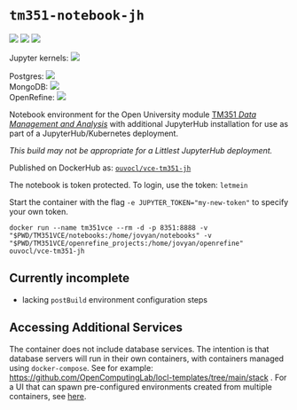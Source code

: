 # `tm351-notebook-jh`
![](https://img.shields.io/badge/linux-x86_64-blue) ![](https://img.shields.io/badge/linux-armv64-blue) ![](https://img.shields.io/badge/RPi-64bitOS-red)

Jupyter kernels: ![](https://img.shields.io/badge/python-3.8-blue)

Postgres: ![](https://img.shields.io/badge/postgres-12-blue)  
MongoDB: ![](https://img.shields.io/badge/mongo-4.4.6-green)  
OpenRefine: ![](https://img.shields.io/badge/openrefine-3.4.1-orange)  

Notebook environment for the Open University module [TM351 *Data Management and Analysis*](http://www.open.ac.uk/courses/modules/tm351) with additional JupyterHub installation for use as part of a JupyterHub/Kubernetes deployment. 

*This build may not be appropriate for a Littlest JupyterHub deployment.*

Published on DockerHub as: [`ouvocl/vce-tm351-jh`](https://hub.docker.com/r/ouvocl/vce-tm351-jh)

The notebook is token protected. To login, use the token: `letmein`

Start the container with the flag `-e JUPYTER_TOKEN="my-new-token"` to specify your own token.

`docker run --name tm351vce --rm -d -p 8351:8888 -v "$PWD/TM351VCE/notebooks:/home/jovyan/notebooks" -v "$PWD/TM351VCE/openrefine_projects:/home/jovyan/openrefine" ouvocl/vce-tm351-jh`

## Currently incomplete

- lacking `postBuild` environment configuration steps

## Accessing Additional Services
The container does not include database services. The intention is that database servers will run in their own containers, with containers managed using `docker-compose`.  See for example: https://github.com/OpenComputingLab/locl-templates/tree/main/stack . For a UI that can spawn pre-configured environments created from multiple containers, see [here](https://docs.google.com/document/d/1pRKTaYbvzZJ4n3Ww_ShGURcJdIHBQhOjQdgCSviUV3o/edit?usp=sharing).


